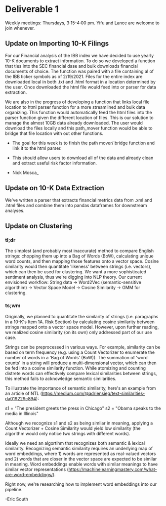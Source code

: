 # Deliverable 1
Weekly meetings: Thursdays, 3:15-4:00 pm. Yifu and Lance are welcome to join whenever.

## Update on Importing 10-K Filings
For our Financial analysis of the IBB index we have decided to use yearly 10-K documents to extract information. To do so we developed a function that ties into the SEC financial dase and bulk downloads financial documents of choice. The function was paired with a file containing al of the IBB ticker symbols as of 2/19/2021. Files for the entire index are downloaded local in both .txt and .html format in a location determined by the user.  Once downloaded the html file would feed into or parser for data extraction. 

We are also in the progress of developing a function that links local file location to html parser function for a more streamlined and bulk data organizing. This function would automatically feed the html files into the parser function given the different location of files. This is our solution to manage the almost 10GB data already downloaded. The user would download the files locally and this path_mover function would be able to bridge that file location with out other functions.

- The goal for this week is to finish the path mover/ bridge function and link it to the html parser.
-  This should allow users to download all of the data and already clean and extract useful risk factor information.

- Nick Mosca_

## Update on 10-K Data Extraction
We've written a parser that extracts financial metrics data from .xml and .html files and combine them into pandas dataframes for downstream analyses.

## Update on Clustering
### tl;dr ###
The simplest (and probably most inaccurate) method to compare English strings: chopping them up into a Bag of Words (BoW), calculating unique word counts, and then mapping those features onto a vector space. Cosine similarity would then quantitate 'likeness' between strings (i.e. vectors), which can then be used for clustering. We want a more sophisticated sentiment analysis, thus we're digging into NLP theory. Our current envisioned workflow: String data -> Word2Vec (semantic-sensitive algorithim) -> Vector Space Model -> Cosine Similarity -> GMM for clustering.

### ts;wm ###
Originally, we planned to quantitate the similarity of strings (i.e. paragraphs in a 10-K's Item 1A. Risk Section) by calculating cosine similarity between strings mapped onto a vector space model. However, upon further reading, we realized cosine similarity (on its own) only addressed part of our use case.

Strings can be preprocessed in various ways. For example, similarity can be based on term frequency (e.g. using a Count Vectorizer to enumerate the number of words in a 'Bag of Words' (BoW)). The summation of 'word counts' in a string will produce a multi-dimensional vector, which can then be fed into a cosine similarity function. While atomizing and counting distrete words can effectively compare lexical similarities between strings, this method fails to acknowledge semantic similarities.

To illustrate the importance of semantic similarity, here's an example from an article of NTL (https://medium.com/@adriensieg/text-similarities-da019229c894):

s1 = "The president greets the press in Chicago"
s2 = "Obama speaks to the media in Illinois"

Although we recognize s1 and s2 as being similar in meaning, applying a Count Vectorizer + Cosine Similarity would yield low similarity (the algorithm would only notice two strings with different words).

Ideally we need an algortihm that recognizes both semantic & lexical similarity. Recognizing semantic similarity requires an underlying map of word embeddings, where 1) words are represented as real-valued vectors and 2) words that are closer in the vector space are expected to be similar in meaning. Word embeddings enable words with similar meanings to have similar vector representations (https://machinelearningmastery.com/what-are-word-embeddings/).

Right now, we're researching how to implement word embeddings into our pipeline.

-Eric South

